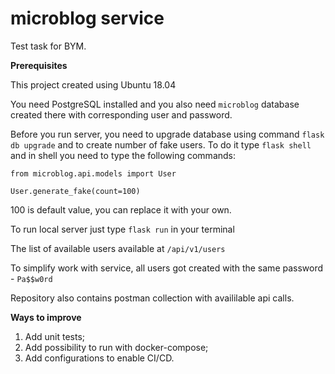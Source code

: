 # microblog service

Test task for BYM.

**Prerequisites**

This project created using Ubuntu 18.04

You need PostgreSQL installed and you also need `microblog` database created there with corresponding user and password.


Before you run server, you need to upgrade database using command `flask db upgrade` and to create number of fake users. To do it type `flask shell` and in shell you need to type the following commands:

`from microblog.api.models import User`

`User.generate_fake(count=100)`

100 is default value, you can replace it with your own. 

To run local server just type `flask run` in your terminal

The list of available users available at `/api/v1/users`

To simplify work with service, all users got created with the same password - `Pa$$w0rd`

Repository also contains postman collection with availilable api calls.

**Ways to improve**

1. Add unit tests;
2. Add possibility to run with docker-compose;
3. Add configurations to enable CI/CD.